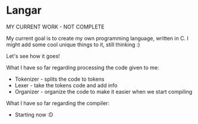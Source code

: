 # Langar
MY CURRENT WORK - NOT COMPLETE

My current goal is to create my own programming language, written in C.
I might add some cool unique things to it, still thinking :)

Let's see how it goes!

What I have so far regarding processing the code given to me:
   * Tokenizer - splits the code to tokens
   * Lexer - take the tokens code and add info
   * Organizer - organize the code to make it easier when we start compiling

What I have so far regarding the compiler:
   * Starting now :D 
